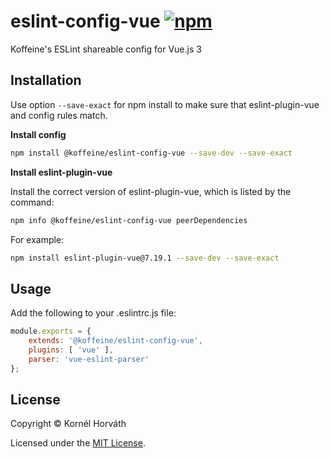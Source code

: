 <h1>
	eslint-config-vue
	<a href="https://www.npmjs.com/package/@koffeine/eslint-config-vue"><img alt="npm" src="https://img.shields.io/npm/v/@koffeine/eslint-config-vue"></a>
</h1>

Koffeine's ESLint shareable config for Vue.js 3

## Installation

Use option `--save-exact` for npm install to make sure that eslint-plugin-vue and config rules match.

__Install config__

```sh
npm install @koffeine/eslint-config-vue --save-dev --save-exact
```

__Install eslint-plugin-vue__

Install the correct version of eslint-plugin-vue, which is listed by the command:

```sh
npm info @koffeine/eslint-config-vue peerDependencies
```

For example:

```sh
npm install eslint-plugin-vue@7.19.1 --save-dev --save-exact
```

## Usage

Add the following to your .eslintrc.js file:

```js
module.exports = {
	extends: '@koffeine/eslint-config-vue',
	plugins: [ 'vue' ],
	parser: 'vue-eslint-parser'
};
```

## License

Copyright © Kornél Horváth

Licensed under the [MIT License](https://raw.githubusercontent.com/koffeine/eslint-config-vue/master/LICENSE).
